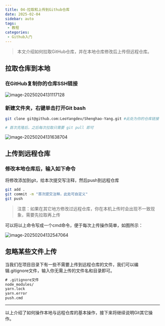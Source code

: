 ```yaml
---
title: 04-拉取和上传到Github仓库
date: 2025-02-04
sidebar: auto
tags:
 - 教程
categories: 
 - Github入门
---
```


> 本文介绍如何拉取GitHub仓库，并在本地仓库修改后上传但远程仓库。

## 拉取仓库到本地

### 在GitHub复制你的仓库SSH链接

![image-20250204131117128](http://cdn.cookcode.xyz/img/blog/image-20250204131117128.png)

### 新建文件夹，右键单击打开Git bash

```bash
git clone git@github.com:LeoYangdev/Shenghao-Yang.git #此处为你的仓库链接

# 首次克隆后，之后每次拉取只需要 git pull 即可
```

![image-20250204131638704](http://cdn.cookcode.xyz/img/blog/image-20250204131638704.png)

## 上传到远程仓库

### 修改本地仓库后，输入如下命令

将修改添加到git，给本次提交写注释，然后push到远程仓库

```bash
git add .
git commit -m "首次提交注释，此处可自定义"
git push
```

> 注意：如果在其它地方修改过远程仓库，你在本机上传时会出现不一致现象，需要先拉取再上传

可以将以上命令写成一个cmd命令，便于每次上传操作简单，如图所示：

![image-20250204132547064](http://cdn.cookcode.xyz/img/blog/image-20250204132547064.png)

## 忽略某些文件上传

当我们在项目目录下有一些不需要上传到远程仓库的文件，我们可以编辑.gitignore文件，输入你无需上传的文件名和目录即可。

```txt
# .gitignore文件
node_modules/
yarn.lock
yarn.error
push.cmd
```

-----

以上介绍了如何操作本地与远程仓库的基本操作，接下来将继续说明Git其它操作。
